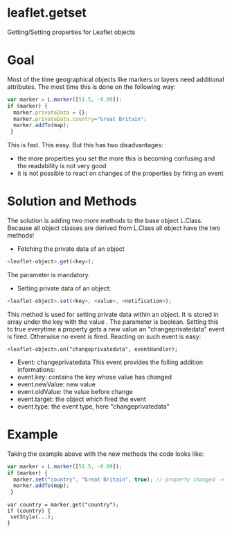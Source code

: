 # leaflet.getset
Getting/Setting properties for Leaflet objects

# Goal
Most of the time geographical objects like markers or layers need additional attributes. The most time this is done on the following way:
```Javascript
var marker = L.marker([51.5, -0.09]);
if (marker) {
  marker.privateData = {};
  marker.privateData.country="Great Britain";
  marker.addTo(map);
 }
 ```
 This is fast. This easy. But this has two disadvantages:
 * the more properties you set the more this is becoming confusing and the readability is not very good
 * it is not possible to react on changes of the properties by firing an event
 
 # Solution and Methods
 The solution is adding two more methods to the base object L.Class. Because all object classes are derived from L.Class all object have the two methods!
 
 * Fetching the private data of an object
 ```Javascript
 <leaflet-object>.get(<key>);
 ```
 The parameter <key> is mandatory. 
 
 * Setting private data of an object:
 ```Javascript
 <leaflet-object>.set(<key>, <value>, <notification>);
 ```
 This method is used for setting private data within an object. It is stored in array under the key <key> with the value <value>. The parameter <notification> is boolean. Setting this to true everytime a property gets a new value an "changeprivatedata" event is fired. Otherwise no event is fired.
Reacting on such event is easy:
```
<leaflet-object>.on("changeprivatedata", eventHandler);
```
* Event: changeprivatedata
This event provides the folling addition informations:
* event.key: contains the key whose value has changed
* event.newValue: new value
* event.oldValue: the value before change
* event.target: the object which fired the event
* event.type: the event type, here "changeprivatedata"

# Example
Taking the example above with the new methods the code looks like:
```Javascript
var marker = L.marker([51.5, -0.09]);
if (marker) {
  marker.set("country", "Great Britain", true); // property changed -> fire event
  marker.addTo(map);
 }
 ```
 ```
 var country = marker.get("country");
 if (country) {
  setStyle(...);
 }
 
 
